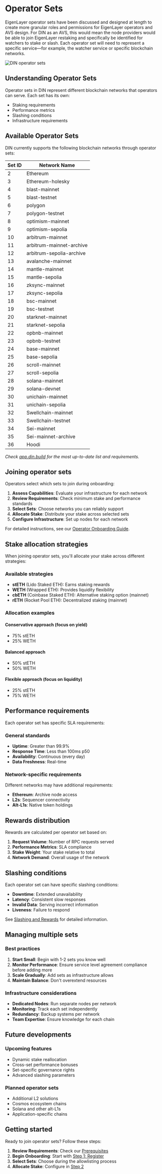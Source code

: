 # Operator Sets

EigenLayer operator sets have been discussed and designed at length to create more granular roles and permissions for EigenLayer operators and AVS design.
For DIN as an AVS, this would mean the node providers would be able to join EigenLayer restaking and specifically be identified for watchers to stake or slash.
Each operator set will need to represent a specific service—for example, the watcher service or specific blockchain networks.

![DIN operator sets](/img/operator-sets.png)

## Understanding Operator Sets

Operator sets in DIN represent different blockchain networks that operators can serve. Each set has its own:

- Staking requirements
- Performance metrics
- Slashing conditions
- Infrastructure requirements

## Available Operator Sets

DIN currently supports the following blockchain networks through operator sets:

| Set ID | Network Name |
|--------|-------------|
| 2 | Ethereum |
| 3 | Ethereum-holesky |
| 4 | blast-mainnet |
| 5 | blast-testnet |
| 6 | polygon |
| 7 | polygon-testnet |
| 8 | optimism-mainnet |
| 9 | optimism-sepolia |
| 10 | arbitrum-mainnet |
| 11 | arbitrum-mainnet-archive |
| 12 | arbitrum-sepolia-archive |
| 13 | avalanche-mainnet |
| 14 | mantle-mainnet |
| 15 | mantle-sepolia |
| 16 | zksync-mainnet |
| 17 | zksync-sepolia |
| 18 | bsc-mainnet |
| 19 | bsc-testnet |
| 20 | starknet-mainnet |
| 21 | starknet-sepolia |
| 22 | opbnb-mainnet |
| 23 | opbnb-testnet |
| 24 | base-mainnet |
| 25 | base-sepolia |
| 26 | scroll-mainnet |
| 27 | scroll-sepolia |
| 28 | solana-mainnet |
| 29 | solana-devnet |
| 30 | unichain-mainnet |
| 31 | unichain-sepolia |
| 32 | Swellchain-mainnet |
| 33 | Swellchain-testnet |
| 34 | Sei-mainnet |
| 35 | Sei-mainnet-archive |
| 36 | Hoodi |

*Check [app.din.build](https://app.din.build) for the most up-to-date list and requirements.*

## Joining operator sets

Operators select which sets to join during onboarding:

1. **Assess Capabilities**: Evaluate your infrastructure for each network
2. **Review Requirements**: Check minimum stake and performance standards
3. **Select Sets**: Choose networks you can reliably support
4. **Allocate Stake**: Distribute your stake across selected sets
5. **Configure Infrastructure**: Set up nodes for each network

For detailed instructions, see our [Operator Onboarding Guide](./operator-onboarding/index.md).

## Stake allocation strategies

When joining operator sets, you'll allocate your stake across different strategies:

### Available strategies

- **stETH** (Lido Staked ETH): Earns staking rewards
- **WETH** (Wrapped ETH): Provides liquidity flexibility
- **cbETH** (Coinbase Staked ETH): Alternative staking option (mainnet)
- **rETH** (Rocket Pool ETH): Decentralized staking (mainnet)

### Allocation examples

#### Conservative approach (focus on yield)

- 75% stETH
- 25% WETH

#### Balanced approach

- 50% stETH
- 50% WETH

#### Flexible approach (focus on liquidity)

- 25% stETH
- 75% WETH

## Performance requirements

Each operator set has specific SLA requirements:

### General standards

- **Uptime**: Greater than 99.9%
- **Response Time**: Less than 100ms p50
- **Availability**: Continuous (every day)
- **Data Freshness**: Real-time

### Network-specific requirements

Different networks may have additional requirements:

- **Ethereum**: Archive node access
- **L2s**: Sequencer connectivity
- **Alt-L1s**: Native token holdings

## Rewards distribution

Rewards are calculated per operator set based on:

1. **Request Volume**: Number of RPC requests served
2. **Performance Metrics**: SLA compliance
3. **Stake Weight**: Your stake relative to total
4. **Network Demand**: Overall usage of the network

## Slashing conditions

Each operator set can have specific slashing conditions:

- **Downtime**: Extended unavailability
- **Latency**: Consistent slow responses
- **Invalid Data**: Serving incorrect information
- **Liveness**: Failure to respond

See [Slashing and Rewards](./slashing-and-rewards.md) for detailed information.

## Managing multiple sets

### Best practices

1. **Start Small**: Begin with 1-2 sets you know well
2. **Monitor Performance**: Ensure service level agreement compliance before adding more
3. **Scale Gradually**: Add sets as infrastructure allows
4. **Maintain Balance**: Don't overextend resources

### Infrastructure considerations

- **Dedicated Nodes**: Run separate nodes per network
- **Monitoring**: Track each set independently
- **Redundancy**: Backup systems per network
- **Team Expertise**: Ensure knowledge for each chain

## Future developments

### Upcoming features

- Dynamic stake reallocation
- Cross-set performance bonuses
- Set-specific governance rights
- Advanced slashing parameters

### Planned operator sets

- Additional L2 solutions
- Cosmos ecosystem chains
- Solana and other alt-L1s
- Application-specific chains

## Getting started

Ready to join operator sets? Follow these steps:

1. **Review Requirements**: Check our [Prerequisites](./operator-onboarding/prerequisites.md)
2. **Begin Onboarding**: Start with [Step 1: Register](./operator-onboarding/onboard/register-operator.md)
3. **Select Sets**: Choose during the allowlisting process
4. **Allocate Stake**: Configure in [Step 2](./operator-onboarding/onboard/stake-tokens.md)
